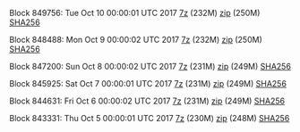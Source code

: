 Block 849756: Tue Oct 10 00:00:01 UTC 2017 [7z](https://transfer.sh/NOFgx/bootstrap.dat.20171010.7z) (232M) [zip](https://transfer.sh/YD110/bootstrap.dat.20171010.zip) (250M) [SHA256](https://transfer.sh/LisNl/sha256.txt)

Block 848488: Mon Oct  9 00:00:02 UTC 2017 [7z](https://transfer.sh/BYcwT/bootstrap.dat.20171009.7z) (232M) [zip](https://transfer.sh/bxv9A/bootstrap.dat.20171009.zip) (250M) [SHA256](https://transfer.sh/3paNY/sha256.txt)

Block 847200: Sun Oct  8 00:00:02 UTC 2017 [7z](https://transfer.sh/14oKtp/bootstrap.dat.20171008.7z) (231M) [zip](https://transfer.sh/3m0Vu/bootstrap.dat.20171008.zip) (249M) [SHA256](https://transfer.sh/knJhq/sha256.txt)

Block 845925: Sat Oct  7 00:00:01 UTC 2017 [7z](https://transfer.sh/nEz86/bootstrap.dat.20171007.7z) (231M) [zip](https://transfer.sh/GfElP/bootstrap.dat.20171007.zip) (249M) [SHA256](https://transfer.sh/ZkQz4/sha256.txt)

Block 844631: Fri Oct  6 00:00:02 UTC 2017 [7z](https://transfer.sh/DI5ds/bootstrap.dat.20171006.7z) (231M) [zip](https://transfer.sh/tKSAL/bootstrap.dat.20171006.zip) (249M) [SHA256](https://transfer.sh/FiiWM/sha256.txt)

Block 843331: Thu Oct  5 00:00:01 UTC 2017 [7z](https://transfer.sh/yJh44/bootstrap.dat.20171005.7z) (230M) [zip](https://transfer.sh/lCoPc/bootstrap.dat.20171005.zip) (248M) [SHA256](https://transfer.sh/5MhGW/sha256.txt)
